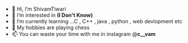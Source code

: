- 👋 Hi, I’m ShivamTiwari
- 👀 I’m interested in <strong>(I Don't Know)</strong>
- 🌱 I’m currently learning ...C , C++ , java , python , web devlopment etc
- 💞️ My hobbies are playing chess
- 📫 You can waste your time with me in instagram @__c__vam__

<!---
ShivamTiwari27/ShivamTiwari27 is a ✨ special ✨ repository because its `README.md` (this file) appears on your GitHub profile.
You can click the Preview link to take a look at your changes.
--->
